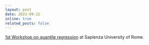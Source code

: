 ```yaml
---
layout: post
date: 2023-09-22
inline: true
related_posts: false
---
```


<a href="[https://www.w3schools.com](https://web.uniroma1.it/memotef/1st-workshop-quantile-regression-rome)">1st Workshop on quantile regression</a> at Sapienza University of Rome.

